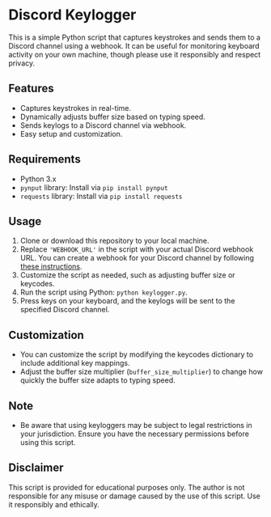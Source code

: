 # Discord Keylogger

This is a simple Python script that captures keystrokes and sends them to a Discord channel using a webhook. It can be useful for monitoring keyboard activity on your own machine, though please use it responsibly and respect privacy.

## Features

- Captures keystrokes in real-time.
- Dynamically adjusts buffer size based on typing speed.
- Sends keylogs to a Discord channel via webhook.
- Easy setup and customization.

## Requirements

- Python 3.x
- `pynput` library: Install via `pip install pynput`
- `requests` library: Install via `pip install requests`

## Usage

1. Clone or download this repository to your local machine.
2. Replace `'WEBHOOK_URL'` in the script with your actual Discord webhook URL. You can create a webhook for your Discord channel by following [these instructions](https://support.discord.com/hc/en-us/articles/228383668-Intro-to-Webhooks).
3. Customize the script as needed, such as adjusting buffer size or keycodes.
4. Run the script using Python: `python keylogger.py`.
5. Press keys on your keyboard, and the keylogs will be sent to the specified Discord channel.

## Customization

- You can customize the script by modifying the keycodes dictionary to include additional key mappings.
- Adjust the buffer size multiplier (`buffer_size_multiplier`) to change how quickly the buffer size adapts to typing speed.

## Note

- Be aware that using keyloggers may be subject to legal restrictions in your jurisdiction. Ensure you have the necessary permissions before using this script.

## Disclaimer

This script is provided for educational purposes only. The author is not responsible for any misuse or damage caused by the use of this script. Use it responsibly and ethically.

